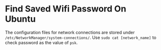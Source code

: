 # Find Saved Wifi Password On Ubuntu

The configuration files for network connections are stored under `/etc/NetworkManager/system-connections/`. Use `sudo cat [network_name]` to check password as the value of `psk`.
